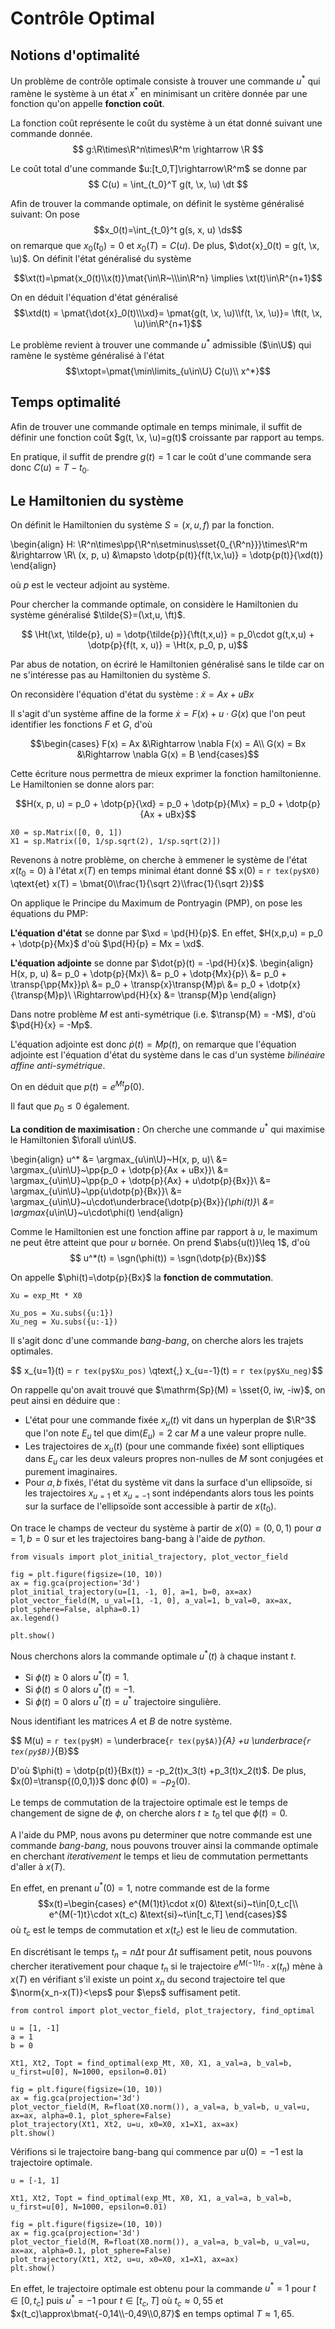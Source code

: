 # Contrôle Optimal

## Notions d'optimalité

Un problème de contrôle optimale consiste à trouver une commande $u^*$
qui ramène le système à un état $x^*$ en minimisant un critère donnée par
une fonction qu'on appelle **fonction coût**.

La fonction coût représente le coût du système à un état donné suivant une commande donnée.
$$ g:\R\times\R^n\times\R^m \rightarrow \R $$

Le coût total d'une commande $u:[t_0,T]\rightarrow\R^m$ se donne par
$$ C(u) = \int_{t_0}^T g(t, \x, \u) \dt $$

Afin de trouver la commande optimale, on définit le système généralisé suivant:
On pose $$x_0(t)=\int_{t_0}^t g(s, x, u) \ds$$
on remarque que $x_0(t_0)=0$ et $x_0(T)=C(u)$.
De plus, $\dot{x}_0(t) = g(t, \x, \u)$. On définit l'état généralisé du système

$$\xt(t)=\pmat{x_0(t)\\x(t)}\mat{\in\R~\\\in\R^n}
    \implies \xt(t)\in\R^{n+1}$$

On en déduit l'équation d'état généralisé
$$\xtd(t) = \pmat{\dot{x}_0(t)\\\xd}=
    \pmat{g(t, \x, \u)\\f(t, \x, \u)}=
    \ft(t, \x, \u)\in\R^{n+1}$$

Le problème revient à trouver une commande $u^*$ admissible
($\in\U$) qui ramène le système généralisé à l'état
$$\xtopt=\pmat{\min\limits_{u\in\U} C(u)\\ x^*}$$

## Temps optimalité

Afin de trouver une commande optimale en temps minimale, il suffit de définir
une fonction coût $g(t, \x, \u)=g(t)$ croissante par rapport au temps.

En pratique, il suffit de prendre $g(t)=1$ car le coût d'une commande sera donc $C(u)=T-t_0$.

## Le Hamiltonien du système

On définit le Hamiltonien du système $S=(x, u, f)$ par la fonction.

\begin{align}
H: \R^n\times\pp{\R^n\setminus\sset{0_{\R^n}}}\times\R^m &\rightarrow \R\\
    (x, p, u) &\mapsto \dotp{p(t)}{f(t,\x,\u)}
        = \dotp{p(t)}{\xd(t)}
\end{align}

où $p$ est le vecteur adjoint au système.

Pour chercher la commande optimale, on considère le Hamiltonien du système généralisé
$\tilde{S}=(\xt,u, \ft)$.

$$ \Ht(\xt, \tilde{p}, u) = \dotp{\tilde{p}}{\ft(t,x,u)}
    = p_0\cdot g(t,x,u) + \dotp{p}{f(t, x, u)}
    = \Ht(x, p_0, p, u)$$

Par abus de notation, on écriré le Hamiltonien généralisé sans le tilde
car on ne s'intéresse pas au Hamiltonien du système $S$.

On reconsidère l'équation d'état du système : $\dot x = Ax + uBx$

Il s'agit d'un système affine de la forme
$\dot x = F(x) + u\cdot G(x)$
que l'on peut identifier les fonctions $F$ et $G$, d'où

$$\begin{cases}
    F(x) = Ax &\Rightarrow \nabla F(x) = A\\
    G(x) = Bx &\Rightarrow \nabla G(x) = B
\end{cases}$$

Cette écriture nous permettra de mieux exprimer la fonction
hamiltonienne. Le Hamiltonien se donne alors par:

$$H(x, p, u) = p_0 + \dotp{p}{\xd}
    = p_0 + \dotp{p}{M\x}
    = p_0 + \dotp{p}{Ax + uBx}$$

```{python initial_conditions}
X0 = sp.Matrix([0, 0, 1])
X1 = sp.Matrix([0, 1/sp.sqrt(2), 1/sp.sqrt(2)])
```

Revenons à notre problème, on cherche à emmener le système
de l'état $x(t_0=0)$ à l'état $x(T)$ en temps minimal étant donné
$$ x(0) = `r tex(py$X0)` \qtext{et}
    x(T) = \bmat{0\\\frac{1}{\sqrt 2}\\\frac{1}{\sqrt 2}}$$

On applique le Principe du Maximum de Pontryagin (PMP),
on pose les équations du PMP:

**L'équation d'état** se donne par $\xd = \pd{H}{p}$.
En effet, $H(x,p,u) = p_0 + \dotp{p}{Mx}$ d'où
$\pd{H}{p} = Mx = \xd$.

**L'équation adjointe** se donne par $\dot{p}(t) = -\pd{H}{x}$.
\begin{align}
H(x, p, u) &= p_0 + \dotp{p}{Mx}\\
    &= p_0 + \dotp{Mx}{p}\\
    &= p_0 + \transp{\pp{Mx}}p\\
    &= p_0 + \transp{x}\transp{M}p\\
    &= p_0 + \dotp{x}{\transp{M}p}\\
\Rightarrow\pd{H}{x} &= \transp{M}p
\end{align}

Dans notre problème $M$ est anti-symétrique
(i.e. $\transp{M} = -M$), d'où $\pd{H}{x} = -Mp$.

L'équation adjointe est donc $\dot{p}(t) = M p(t)$,
on remarque que l'équation adjointe est l'équation
d'état du système dans le cas d'un système *bilinéaire
affine anti-symétrique*.

On en déduit que $p(t) = e^{Mt}p(0)$.

Il faut que $p_0 \leq 0$ également.

**La condition de maximisation :**
On cherche une commande $u^*$ qui maximise le Hamiltonien
$\forall u\in\U$.

\begin{align}
u^* &= \argmax_{u\in\U}~H(x, p, u)\\
    &= \argmax_{u\in\U}~\pp{p_0 + \dotp{p}{Ax + uBx}}\\
    &= \argmax_{u\in\U}~\pp{p_0 + \dotp{p}{Ax} + u\dotp{p}{Bx}}\\
    &= \argmax_{u\in\U}~\pp{u\dotp{p}{Bx}}\\
    &= \argmax_{u\in\U}~u\cdot\underbrace{\dotp{p}{Bx}}_{\phi(t)}\\
    &= \argmax_{u\in\U}~u\cdot\phi(t)
\end{align}

Comme le Hamiltonien est une fonction affine par rapport à $u$,
le maximum ne peut être atteint que pour $u$ bornée.
On prend $\abs{u(t)}\leq 1$, d'où
$$ u^*(t) = \sgn(\phi(t)) = \sgn(\dotp{p}{Bx})$$

On appelle $\phi(t)=\dotp{p}{Bx}$ la **fonction de commutation**.

```{python}
Xu = exp_Mt * X0

Xu_pos = Xu.subs({u:1})
Xu_neg = Xu.subs({u:-1})
```

Il s'agit donc d'une commande *bang-bang*, on cherche alors
les trajets optimales.

$$ x_{u=1}(t) = `r tex(py$Xu_pos)` \qtext{,} x_{u=-1}(t) = `r tex(py$Xu_neg)`$$

On rappelle qu'on avait trouvé que $\mathrm{Sp}(M) = \sset{0, iw, -iw}$,
on peut ainsi en déduire que :

- L'état pour une commande fixée $x_u(t)$ vit dans un hyperplan de $\R^3$
que l'on note $E_u$ tel que $\mathrm{dim}(E_u)=2$ car $M$ a une valeur propre nulle.
- Les trajectoires de $x_u(t)$ (pour une commande fixée) sont elliptiques
dans $E_u$ car les deux valeurs propres non-nulles de $M$ sont conjugées
et purement imaginaires.
- Pour $a,b$ fixés, l'état du système vit dans la surface d'un ellipsoïde,
si les trajectoires $x_{u=1}$ et $x_{u=-1}$ sont indépendants
alors tous les points sur la surface de l'ellipsoïde sont accessible à partir de $x(t_0)$.

On trace le champs de vecteur du système
à partir de $x(0)=(0, 0, 1)$ pour $a=1,b=0$
sur et les trajectoires bang-bang
à l'aide de *python*.

```{python bang_bang, result='markup'}
from visuals import plot_initial_trajectory, plot_vector_field

fig = plt.figure(figsize=(10, 10))
ax = fig.gca(projection='3d')
plot_initial_trajectory(u=[1, -1, 0], a=1, b=0, ax=ax)
plot_vector_field(M, u_val=[1, -1, 0], a_val=1, b_val=0, ax=ax, plot_sphere=False, alpha=0.1)
ax.legend()

plt.show()
```

Nous cherchons alors la commande optimale $u^*(t)$
à chaque instant $t$.

- Si $\phi(t)\geq 0$ alors $u^*(t) = 1$.
- Si $\phi(t)\leq 0$ alors $u^*(t) = -1$.
- Si $\phi(t) = 0$ alors $u^*(t) = u^*$ trajectoire singulière.

Nous identifiant les matrices $A$ et $B$ de notre système.

$$ M(u) = `r tex(py$M)`
    = \underbrace{`r tex(py$A)`}_{A} +u \underbrace{`r tex(py$B)`}_{B}$$

D'où $\phi(t) = \dotp{p(t)}{Bx(t)} = -p_2(t)x_3(t) +p_3(t)x_2(t)$.
De plus, $x(0)=\transp{(0,0,1)}$ donc $\phi(0) = -p_2(0)$.

Le temps de commutation de la trajectoire optimale
est le temps de changement de signe de $\phi$,
on cherche alors $t\geq t_0$ tel que $\phi(t) = 0$.


A l'aide du PMP, nous avons pu determiner que notre commande
est une commande *bang-bang*, nous pouvons trouver ainsi
la commande optimale en cherchant *iterativement*
le temps et lieu de commutation permettants d'aller à $x(T)$.

En effet, en prenant $u^*(0)=1$, notre commande est de la forme
$$x(t)=\begin{cases}
    e^{M(1)t}\cdot x(0) &\text{si}~t\in[0,t_c[\\
    e^{M(-1)t}\cdot x(t_c) &\text{si}~t\in[t_c,T]
\end{cases}$$
où $t_c$ est le temps de commutation et $x(t_c)$ est le lieu de commutation.

En discrétisant le temps $t_n=n\Delta t$ pour $\Delta t$
suffisament petit, nous pouvons chercher iterativement pour
chaque $t_n$ si le trajectoire $e^{M(-1)t_n}\cdot x(t_n)$
mène à $x(T)$ en vérifiant s'il existe un point $x_n$
du second trajectoire tel que $\norm{x_n-x(T)}<\eps$
pour $\eps$ suffisament petit.

```{python optimal, echo=TRUE, results='markup'}
from control import plot_vector_field, plot_trajectory, find_optimal

u = [1, -1]
a = 1
b = 0

Xt1, Xt2, Topt = find_optimal(exp_Mt, X0, X1, a_val=a, b_val=b, u_first=u[0], N=1000, epsilon=0.01)

fig = plt.figure(figsize=(10, 10))
ax = fig.gca(projection='3d')
plot_vector_field(M, R=float(X0.norm()), a_val=a, b_val=b, u_val=u, ax=ax, alpha=0.1, plot_sphere=False)
plot_trajectory(Xt1, Xt2, u=u, x0=X0, x1=X1, ax=ax)
plt.show()
```

Vérifions si le trajectoire bang-bang qui commence par $u(0)=-1$
est la trajectoire optimale.

```{python optimal2, echo=TRUE, results='markup'}
u = [-1, 1]

Xt1, Xt2, Topt = find_optimal(exp_Mt, X0, X1, a_val=a, b_val=b, u_first=u[0], N=1000, epsilon=0.01)

fig = plt.figure(figsize=(10, 10))
ax = fig.gca(projection='3d')
plot_vector_field(M, R=float(X0.norm()), a_val=a, b_val=b, u_val=u, ax=ax, alpha=0.1, plot_sphere=False)
plot_trajectory(Xt1, Xt2, u=u, x0=X0, x1=X1, ax=ax)
plt.show()
```

En effet, le trajectoire optimale est obtenu pour la commande
$u^*=1$ pour $t\in[0,t_c]$ puis $u^*=-1$ pour $t\in[t_c,T]$
où $t_c\approx 0,55$
et $x(t_c)\approx\bmat{-0,14\\-0,49\\0,87}$
en temps optimal $T\approx 1,65$.